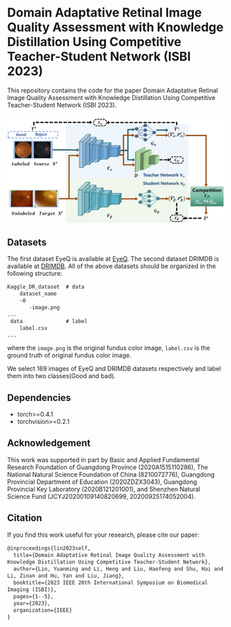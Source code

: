 # Domain Adaptative Retinal Image Quality Assessment with Knowledge Distillation Using Competitive Teacher-Student Network (ISBI 2023)

This repository contains the code for the paper Domain Adaptative Retinal Image Quality Assessment with Knowledge Distillation Using Competitive Teacher-Student Network (ISBI 2023).

![Structure.png](image%2FStructure.png)

## Datasets

The first dataset EyeQ is available at [EyeQ]([https://drive.grand-challenge.org/](https://github.com/hzfu/EyeQ)).
The second dataset DRIMDB is available at [DRIMDB](http://isbb.ktu.edu.tr/multimedia/drimdb).
All of the above datasets should be organized in the following structure:

```
Kaggle_DR_dataset  # data
    dataset_name
    -0  
       -image.png
...
 data              # label
    label.csv
...
```

where the `image.png` is the original fundus color image, `label.csv` is the ground truth of original fundus color image.

We select 169 images of EyeQ and DRIMDB datasets respectively and label them into two classes(Good and bad).

## Dependencies

* torch>=0.4.1
* torchvision>=0.2.1

## Acknowledgement

This work was supported in part by Basic and Applied Fundamental Research Foundation of Guangdong Province (2020A1515110286), The National Natural Science Foundation of China (8210072776), Guangdong Provincial Department of Education (2020ZDZX3043), Guangdong Provincial Key Laboratory (2020B121201001), and Shenzhen Natural Science Fund (JCYJ20200109140820699, 20200925174052004).

## Citation

If you find this work useful for your research, please cite our paper:

```
@inproceedings{lin2023self,
  title={Domain Adaptative Retinal Image Quality Assessment with Knowledge Distillation Using Competitive Teacher-Student Network},
  author={Lin, Yuanming and Li, Heng and Liu, Haofeng and Shu, Hai and Li, Zinan and Hu, Yan and Liu, Jiang},
  booktitle={2023 IEEE 20th International Symposium on Biomedical Imaging (ISBI)},
  pages={1--5},
  year={2023},
  organization={IEEE}
}
```
